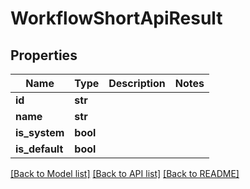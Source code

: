 # WorkflowShortApiResult


## Properties
Name | Type | Description | Notes
------------ | ------------- | ------------- | -------------
**id** | **str** |  | 
**name** | **str** |  | 
**is_system** | **bool** |  | 
**is_default** | **bool** |  | 

[[Back to Model list]](../README.md#documentation-for-models) [[Back to API list]](../README.md#documentation-for-api-endpoints) [[Back to README]](../README.md)


